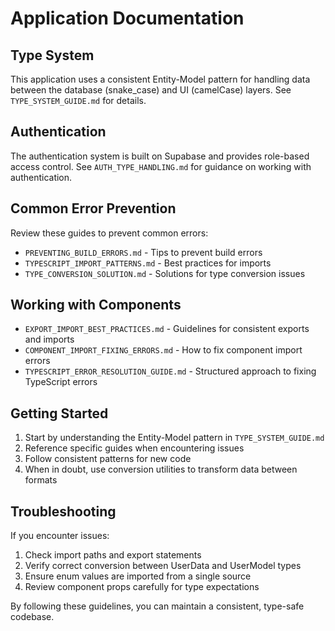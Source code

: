
# Application Documentation

## Type System

This application uses a consistent Entity-Model pattern for handling data between the database (snake_case) and UI (camelCase) layers. See `TYPE_SYSTEM_GUIDE.md` for details.

## Authentication

The authentication system is built on Supabase and provides role-based access control. See `AUTH_TYPE_HANDLING.md` for guidance on working with authentication.

## Common Error Prevention

Review these guides to prevent common errors:

- `PREVENTING_BUILD_ERRORS.md` - Tips to prevent build errors
- `TYPESCRIPT_IMPORT_PATTERNS.md` - Best practices for imports
- `TYPE_CONVERSION_SOLUTION.md` - Solutions for type conversion issues

## Working with Components

- `EXPORT_IMPORT_BEST_PRACTICES.md` - Guidelines for consistent exports and imports
- `COMPONENT_IMPORT_FIXING_ERRORS.md` - How to fix component import errors
- `TYPESCRIPT_ERROR_RESOLUTION_GUIDE.md` - Structured approach to fixing TypeScript errors

## Getting Started

1. Start by understanding the Entity-Model pattern in `TYPE_SYSTEM_GUIDE.md`
2. Reference specific guides when encountering issues
3. Follow consistent patterns for new code
4. When in doubt, use conversion utilities to transform data between formats

## Troubleshooting

If you encounter issues:

1. Check import paths and export statements
2. Verify correct conversion between UserData and UserModel types
3. Ensure enum values are imported from a single source
4. Review component props carefully for type expectations

By following these guidelines, you can maintain a consistent, type-safe codebase.
